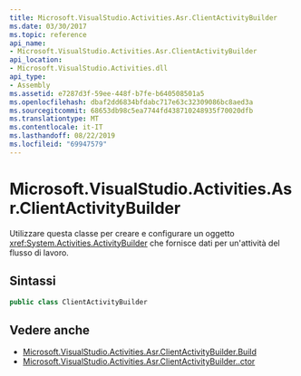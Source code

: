 ```yaml
---
title: Microsoft.VisualStudio.Activities.Asr.ClientActivityBuilder
ms.date: 03/30/2017
ms.topic: reference
api_name:
- Microsoft.VisualStudio.Activities.Asr.ClientActivityBuilder
api_location:
- Microsoft.VisualStudio.Activities.dll
api_type:
- Assembly
ms.assetid: e7287d3f-59ee-448f-b7fe-b640508501a5
ms.openlocfilehash: dbaf2dd6834bfdabc717e63c32309086bc8aed3a
ms.sourcegitcommit: 68653db98c5ea7744fd438710248935f70020dfb
ms.translationtype: MT
ms.contentlocale: it-IT
ms.lasthandoff: 08/22/2019
ms.locfileid: "69947579"
---
```

# <a name="microsoftvisualstudioactivitiesasrclientactivitybuilder"></a>Microsoft.VisualStudio.Activities.Asr.ClientActivityBuilder
Utilizzare questa classe per creare e configurare un oggetto <xref:System.Activities.ActivityBuilder> che fornisce dati per un'attività del flusso di lavoro.  
  
## <a name="syntax"></a>Sintassi  
  
```csharp  
public class ClientActivityBuilder   
```  
  
## <a name="see-also"></a>Vedere anche

- [Microsoft.VisualStudio.Activities.Asr.ClientActivityBuilder.Build](microsoft-visualstudio-activities-asr-clientactivitybuilder-build.md)
- [Microsoft.VisualStudio.Activities.Asr.ClientActivityBuilder..ctor](microsoft-visualstudio-activities-asr-clientactivitybuilder-ctor.md)
